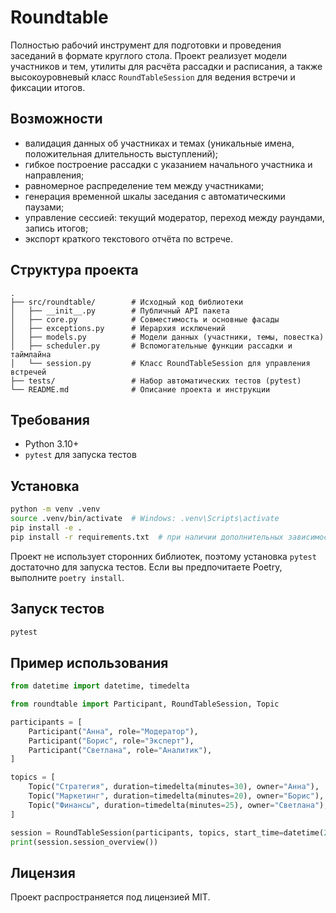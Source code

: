 # Roundtable

Полностью рабочий инструмент для подготовки и проведения заседаний в формате
круглого стола. Проект реализует модели участников и тем, утилиты для расчёта
рассадки и расписания, а также высокоуровневый класс `RoundTableSession` для
ведения встречи и фиксации итогов.

## Возможности

- валидация данных об участниках и темах (уникальные имена, положительная
  длительность выступлений);
- гибкое построение рассадки с указанием начального участника и направления;
- равномерное распределение тем между участниками;
- генерация временной шкалы заседания с автоматическими паузами;
- управление сессией: текущий модератор, переход между раундами, запись итогов;
- экспорт краткого текстового отчёта по встрече.

## Структура проекта

```
.
├── src/roundtable/        # Исходный код библиотеки
│   ├── __init__.py        # Публичный API пакета
│   ├── core.py            # Совместимость и основные фасады
│   ├── exceptions.py      # Иерархия исключений
│   ├── models.py          # Модели данных (участники, темы, повестка)
│   ├── scheduler.py       # Вспомогательные функции рассадки и таймлайна
│   └── session.py         # Класс RoundTableSession для управления встречей
├── tests/                 # Набор автоматических тестов (pytest)
└── README.md              # Описание проекта и инструкции
```

## Требования

- Python 3.10+
- `pytest` для запуска тестов

## Установка

```bash
python -m venv .venv
source .venv/bin/activate  # Windows: .venv\Scripts\activate
pip install -e .
pip install -r requirements.txt  # при наличии дополнительных зависимостей
```

Проект не использует сторонних библиотек, поэтому установка `pytest` достаточно
для запуска тестов. Если вы предпочитаете Poetry, выполните `poetry install`.

## Запуск тестов

```bash
pytest
```

## Пример использования

```python
from datetime import datetime, timedelta

from roundtable import Participant, RoundTableSession, Topic

participants = [
    Participant("Анна", role="Модератор"),
    Participant("Борис", role="Эксперт"),
    Participant("Светлана", role="Аналитик"),
]

topics = [
    Topic("Стратегия", duration=timedelta(minutes=30), owner="Анна"),
    Topic("Маркетинг", duration=timedelta(minutes=20), owner="Борис"),
    Topic("Финансы", duration=timedelta(minutes=25), owner="Светлана"),
]

session = RoundTableSession(participants, topics, start_time=datetime(2024, 5, 20, 10, 0))
print(session.session_overview())
```

## Лицензия

Проект распространяется под лицензией MIT.
